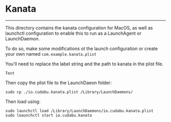 # Kanata

---

This directory contains the kanata configuration for MacOS, as well as launchctl configuration to enable this to run as a LaunchAgent or LaunchDaemon.

To do so, make some modifications ot the launch configuration or create your own named `com.example.kanata.plist`

You'll need to replace the label string and the path to kanata in the plist file. 

```
Test
```

Then  copy the plist file to the LaunchDaeon folder:

`sudo cp ./io.cudabu.kanata.plist /Library/LaunchDaemons/`

Then load using:

```
sudo launchctl load /Library/LaunchDaemons/io.cudabu.kanata.plist
sudo loaunchctl start io.cudabu.kanata
```
